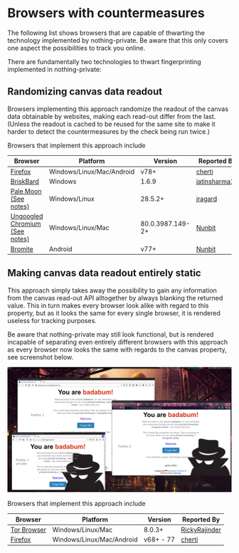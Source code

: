 # Browsers with countermeasures
The following list shows browsers that are capable of thwarting the technology implemented by nothing-private.
Be aware that this only covers one aspect the possibilities to track you online.

There are fundamentally two technologies to thwart fingerprinting implemented in nothing-private:

## Randomizing canvas data readout

Browsers implementing this approach randomize the readout of the canvas data obtainable by websites, making each read-out differ from the last.
(Unless the readout is cached to be reused for the same site to make it harder to detect the countermeasures by the check being run twice.)

Browsers that implement this approach include

| Browser | Platform | Version | Reported By |
| ------------- | ------------- | ------------- | ------------- |
| [Firefox](https://www.mozilla.org/en-US/firefox/new/) | Windows/Linux/Mac/Android | v78+ | [cherti](https://github.com/cherti) |
| [BriskBard](https://www.briskbard.com/index.php?lang=en) | Windows| 1.6.9| [jatinsharma28](https://github.com/jatinsharma28)|
| [Pale Moon](https://www.palemoon.org/) [(See notes)](pale_moon_notes.md) | Windows/Linux | 28.5.2+ | [jragard](https://github.com/jragard) |
| [Ungoogled Chromium](https://github.com/Eloston/ungoogled-chromium) [(See notes)](ungoogled_chromium_notes.md) | Windows/Linux/Mac | 80.0.3987.149-2+ | [Nunbit](https://github.com/nunbit) |
| [Bromite](https://www.bromite.org/) | Android | v77+ | [Nunbit](https://github.com/nunbit) |

## Making canvas data readout entirely static

This approach simply takes away the possibility to gain any information from the canvas read-out API alltogether by always blanking the returned value.
This in turn makes every browser look alike with regard to this property, but as it looks the same for every single browser, it is rendered useless for tracking purposes.

Be aware that nothing-private may still look functional, but is rendered incapable of separating even entirely different browsers with this approach as every browser now looks the same with regards to the canvas property, see screenshot below.

![Firefox tracking in action](ff-trackingprotection.png)

Browsers that implement this approach include

| Browser | Platform | Version | Reported By |
| ------------- | ------------- | ------------- | ------------- |
| [Tor Browser](https://www.torproject.org/download/download) | Windows/Linux/Mac | 8.0.3+| [RickyRajinder](https://github.com/rickyrajinder) |
| [Firefox](https://www.mozilla.org/en-US/firefox/new/) | Windows/Linux/Mac/Android | v68+ - 77 | [cherti](https://github.com/cherti) |
